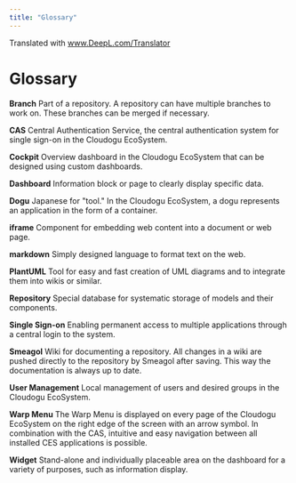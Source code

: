 ```yaml
---
title: "Glossary"
---
```


Translated with www.DeepL.com/Translator

# Glossary

**Branch**
Part of a repository. A repository can have multiple branches to work on. These branches can be merged if necessary.

**CAS**
Central Authentication Service, the central authentication system for single sign-on in the Cloudogu EcoSystem.

**Cockpit**
Overview dashboard in the Cloudogu EcoSystem that can be designed using custom dashboards.

**Dashboard**
Information block or page to clearly display specific data.

**Dogu**
Japanese for "tool." In the Cloudogu EcoSystem, a dogu represents an application in the form of a container.

**iframe**
Component for embedding web content into a document or web page.

**markdown**
Simply designed language to format text on the web.

**PlantUML**
Tool for easy and fast creation of UML diagrams and to integrate them into wikis or similar.

**Repository**
Special database for systematic storage of models and their components.

**Single Sign-on**
Enabling permanent access to multiple applications through a central login to the system.

**Smeagol**
Wiki for documenting a repository. All changes in a wiki are pushed directly to the repository by Smeagol after saving. This way the documentation is always up to date.

**User Management**
Local management of users and desired groups in the Cloudogu EcoSystem.

**Warp Menu**
The Warp Menu is displayed on every page of the Cloudogu EcoSystem on the right edge of the screen with an arrow symbol. In combination with the CAS, intuitive and easy navigation between all installed CES applications is possible.

**Widget**
Stand-alone and individually placeable area on the dashboard for a variety of purposes, such as information display.
